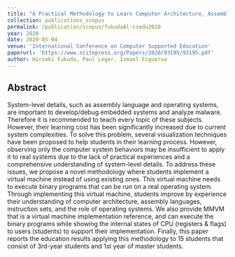```yaml
---
title: "A Practical Methodology to Learn Computer Architecture, Assembly Language, and Operating System"
collection: publications_scopus
permalink: /publication/scopus/fukudaAl-csedu2020
year: 2020
date: 2020-05-04
venue: 'International Conference on Computer Supported Education'
paperurl: 'https://www.scitepress.org/Papers/2020/93195/93195.pdf'
author: Hiroaki Fukuda, Paul Leger, Ismael Figueroa
---
```


## Abstract

System-level details, such as assembly language and operating systems, are
important to develop/debug embedded systems and analyze malware. Therefore it
is recommended to teach every topic of these subjects. However, their learning
cost has been significantly increased due to current system complexities. To
solve this problem, several visualization techniques have been proposed to help
students in their learning process. However, observing only the computer system
behaviors may be insufficient to apply it to real systems due to the lack of
practical experiences and a comprehensive understanding of system-level
details. To address these issues, we propose a novel methodology where students
implement a virtual machine instead of using existing ones. This virtual
machine needs to execute binary programs that can be run on a real operating
system. Through implementing this virtual machine, students improve by
experience their understanding of computer architecture, assembly languages,
instruction sets, and the role of operating systems. We also provide MMVM that
is a virtual machine implementation reference, and can execute the binary
programs while showing the internal states of CPU (registers & flags) to users
(students) to support their implementation. Finally, this paper reports the
education results applying this methodology to 15 students that consist of
3rd-year students and 1st year of master students.
